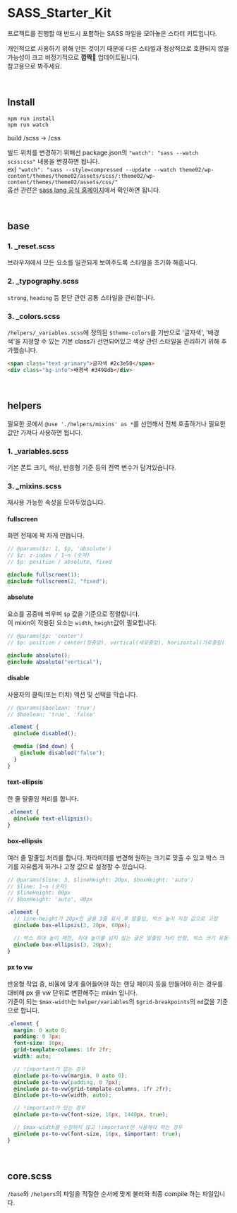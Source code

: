 # SASS_Starter_Kit

프로젝트를 진행할 때 반드시 포함하는 SASS 파일을 모아놓은 스타터 키트입니다.

개인적으로 사용하기 위해 만든 것이기 때문에 다른 스타일과 정상적으로 호환되지 않을 가능성이 크고 비정기적으로 **깜짝🎉** 업데이트됩니다.
<br>참고용으로 봐주세요.

<br>

## Install

```
npm run install
npm run watch
```

build /scss -> /css

빌드 위치를 변경하기 위해선 package.json의 `"watch": "sass --watch scss:css"` 내용을 변경하면 됩니다.
<br>ex) `"watch": "sass --style=compressed --update --watch theme02/wp-content/themes/theme02/assets/scss/:theme02/wp-content/themes/theme02/assets/css/"`
<br>옵션 관련은 [sass lang 공식 홈페이지](https://sass-lang.com/documentation/cli/dart-sass/)에서 확인하면 됩니다.

<br>

## base

### 1. \_reset.scss

브라우저에서 모든 요소를 ​일관되게 보여주도록 스타일을 초기화 해줍니다.

### 2. \_typography.scss

`strong`, `heading` 등 문단 관련 공통 스타일을 관리합니다.

### 3. \_colors.scss

`/helpers/_variables.scss`에 정의된 `$theme-colors`를 기반으로 '글자색', '배경색'을 지정할 수 있는 기본 class가 선언되어있고 색상 관련 스타일을 관리하기 위해 추가했습니다.

```html
<span class="text-primary">글자색 #2c3e50</span>
<div class="bg-info">배경색 #3498db</div>
```

<br>

## helpers

필요한 곳에서 `@use './helpers/mixins' as *`를 선언해서 전체 호출하거나 필요한 값만 가져다 사용하면 됩니다.

### 1. \_variables.scss

기본 폰트 크기, 색상, 반응형 기준 등의 전역 변수가 담겨있습니다.

### 3. \_mixins.scss

재사용 가능한 속성을 모아두었습니다.

#### fullscreen

화면 전체에 꽉 차게 만듭니다.

```scss
// @params($z: 1, $p, 'absolute')
// $z: z-index / 1~n (숫자)
// $p: position / absolute, fixed

@include fullscreen(1);
@include fullscreen(2, "fixed");
```

#### absolute

요소를 공중에 띄우며 `$p` 값을 기준으로 정렬합니다.
<br>이 mixin이 적용된 요소는 `width`, `height`값이 필요합니다.

```scss
// @params($p: 'center')
// $p: position / center(정중앙), vertical(세로중앙), horizontal(가로중앙)

@include absolute();
@include absolute("vertical");
```

#### disable

사용자의 클릭(또는 터치) 액션 및 선택을 막습니다.

```scss
// @params($boolean: 'true')
// $boolean: 'true', 'false'

.element {
  @include disabled();

  @media ($md_down) {
    @include disabled("false");
  }
}
```

#### text-ellipsis

한 줄 말줄임 처리를 합니다.

```scss
.element {
  @include text-ellipsis();
}
```

#### box-ellipsis

여러 줄 말줄임 처리를 합니다. 파라미터를 변경해 원하는 크기로 맞출 수 있고 박스 크기를 자유롭게 하거나 고정 값으로 설정할 수 있습니다.

```scss
// @params($line: 3, $lineHeight: 20px, $boxHeight: 'auto')
// $line: 1~n (숫자)
// $lineHeight: 00px
// $boxHeight: 'auto', 40px

.element {
  // line-height가 20px인 글을 3줄 표시 후 말줄임, 박스 높이 지정 값으로 고정
  @include box-ellipsis(3, 20px, 60px);

  // 박스 최대 높이 제한, 최대 높이를 넘지 않는 글은 말줄임 처리 안함, 박스 크기 유동적
  @include box-ellipsis(3, 20px);
}
```

#### px to vw

반응형 작업 중, 비율에 맞게 줄어들어야 하는 랜딩 페이지 등을 만들어야 하는 경우를 대비해 px 을 vw 단위로 변환해주는 mixin 입니다.
<br> 기준이 되는 `$max-width`는 `helper/variables`의 `$grid-breakpoints`의 `md`값을 기준으로 합니다.

```scss
.element {
  margin: 0 auto 0;
  padding: 0 7px;
  font-size: 16px;
  grid-template-columns: 1fr 2fr;
  width: auto;

  // !important가 없는 경우
  @include px-to-vw(margin, 0 auto 0);
  @include px-to-vw(padding, 0 7px);
  @include px-to-vw(grid-template-columns, 1fr 2fr);
  @include px-to-vw(width, auto);

  // !important가 있는 경우
  @include px-to-vw(font-size, 16px, 1440px, true);

  // $max-width를 수정하지 않고 !important만 사용해야 하는 경우
  @include px-to-vw(font-size, 16px, $important: true);
}
```

<br>

## core.scss

`/base`와 `/helpers`의 파일을 적절한 순서에 맞게 불러와 최종 compile 하는 파일입니다.

